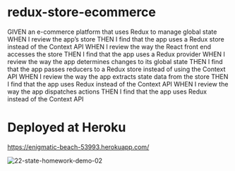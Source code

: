 # redux-store-ecommerce


GIVEN an e-commerce platform that uses Redux to manage global state
WHEN I review the app’s store
THEN I find that the app uses a Redux store instead of the Context API
WHEN I review the way the React front end accesses the store
THEN I find that the app uses a Redux provider
WHEN I review the way the app determines changes to its global state
THEN I find that the app passes reducers to a Redux store instead of using the Context API
WHEN I review the way the app extracts state data from the store
THEN I find that the app uses Redux instead of the Context API
WHEN I review the way the app dispatches actions
THEN I find that the app uses Redux instead of the Context API

# Deployed at Heroku
https://enigmatic-beach-53993.herokuapp.com/


![22-state-homework-demo-02](https://user-images.githubusercontent.com/84299745/148333103-f1b4f775-b39a-4105-9992-5ea58774e047.gif)
